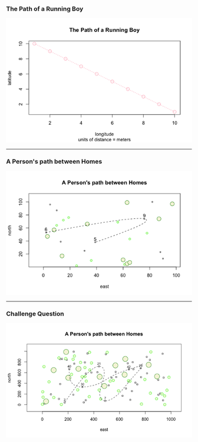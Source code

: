 ### The Path of a Running Boy
![](RunningBoy.png)
***
### A Person's path between Homes
![](Dwellings.png)
***
### Challenge Question
![](ChallengeQuestion.png)
